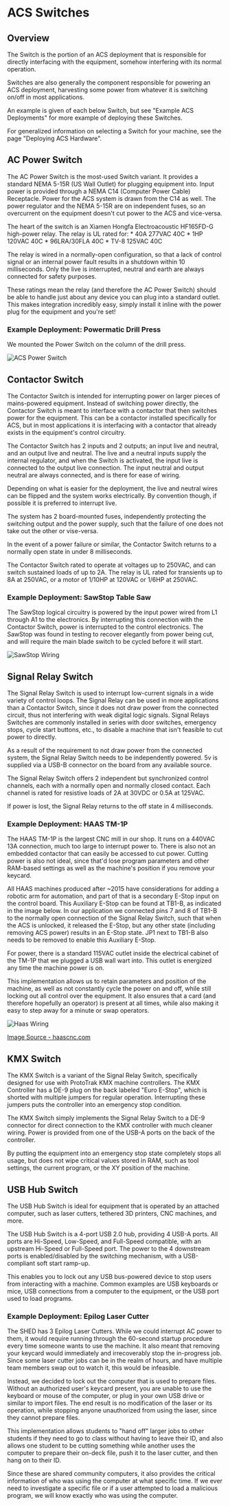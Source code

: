 # ACS Switches

## Overview

The Switch is the portion of an ACS deployment that is responsible for directly interfacing with the equipment, somehow interfering with its normal operation.

Switches are also generally the component responsible for powering an ACS deployment, harvesting some power from whatever it is switching on/off in most applications.

An example is given of each below Switch, but see "Example ACS Deployments" for more example of deploying these Switches.

For generalized information on selecting a Switch for your machine, see the page "Deploying ACS Hardware".

## AC Power Switch

The AC Power Switch is the most-used Switch variant. It provides a standard NEMA 5-15R (US Wall Outlet) for plugging equipment into. Input power is provided through a NEMA C14 (Computer Power Cable) Receptacle. Power for the ACS system is drawn from the C14 as well. The power regulator and the NEMA 5-15R are on independent fuses, so an overcurrent on the equipment doesn't cut power to the ACS and vice-versa. 

The heart of the switch is an Xiamen Hongfa Electroacoustic HF165FD-G high-power relay. The relay is UL rated for:
    * 40A 277VAC 40C
    * 1HP 120VAC 40C
    * 96LRA/30FLA 40C
    * TV-8 125VAC 40C

The relay is wired in a normally-open configuration, so that a lack of control signal or an internal power fault results in a shutdown within 10 milliseconds. Only the live is interrupted, neutral and earth are always connected for safety purposes. 

These ratings mean the relay (and therefore the AC Power Switch) should be able to handle just about any device you can plug into a standard outlet. This makes integration incredibly easy, simply install it inline with the power plug for the equipment and you're set!

### Example Deployment: Powermatic Drill Press

We mounted the Power Switch on the column of the drill press.

![ACS Power Switch](assets/acs%20power%20switch.jpg)

## Contactor Switch

The Contactor Switch is intended for interrupting power on larger pieces of mains-powered equipment. Instead of switching power directly, the Contactor Switch is meant to interface with a contactor that then switches power for the equipment. This can be a contactor installed specifically for ACS, but in most applications it is interfacing with a contactor that already exists in the equipment's control circuitry.

The Contactor Switch has 2 inputs and 2 outputs; an input live and neutral, and an output live and neutral. The live and a neutral inputs supply the internal regulator, and when the Switch is activated, the input live is connected to the output live connection. The input neutral and output neutral are always connected, and is there for ease of wiring.

Depending on what is easier for the deployment, the live and neutral wires can be flipped and the system works electrically. By convention though, if possible it is preferred to interrupt live. 

The system has 2 board-mounted fuses, independently protecting the switching output and the power supply, such that the failure of one does not take out the other or vise-versa. 

In the event of a power failure or similar, the Contactor Switch returns to a normally open state in under 8 milliseconds.

The Contactor Switch rated to operate at voltages up to 250VAC, and can switch sustained loads of up to 2A. The relay is UL rated for transients up to 8A at 250VAC, or a motor of 1/10HP at 120VAC or 1/6HP at 250VAC.

### Example Deployment: SawStop Table Saw

The SawStop logical circuitry is powered by the input power wired from L1 through A1 to the electronics. By interrupting this connection with the Contactor Switch, power is interrupted to the control electronics. The SawStop was found in testing to recover elegantly from power being cut, and will require the main blade switch to be cycled before it will start.

![SawStop Wiring](assets/acs%20sawstop%20wiring.png)

## Signal Relay Switch

The Signal Relay Switch is used to interrupt low-current signals in a wide variety of control loops. The Signal Relay can be used in more applications than a Contactor Switch, since it does not draw power from the connected circuit, thus not interfering with weak digital logic signals. Signal Relays Switches are commonly installed in series with door switches, emergency stops, cycle start buttons, etc., to disable a machine that isn't feasible to cut power to directly. 

As a result of the requirement to not draw power from the connected system, the Signal Relay Switch needs to be independently powered. 5v is supplied via a USB-B connector on the board from any available source. 

The Signal Relay Switch offers 2 independent but synchronized control channels, each with a normally open and normally closed contact. Each channel is rated for resistive loads of 2A at 30VDC or 0.5A at 125VAC.

If power is lost, the Signal Relay returns to the off state in 4 milliseconds.

### Example Deployment: HAAS TM-1P

The HAAS TM-1P is the largest CNC mill in our shop. It runs on a 440VAC 13A connection, much too large to interrupt power to. There is also not an embedded contactor that can easily be accessed to cut power. Cutting power is also not ideal, since that'd lose program parameters and other RAM-based settings as well as the machine's position if you remove your keycard. 

All HAAS machines produced after ~2015 have considerations for adding a robotic arm for automation, and part of that is a secondary E-Stop input on the control board. This Auxiliary E-Stop can be found at TB1-B, as indicated in the image below. In our application we connected pins 7 and 8 of TB1-B to the normally open connection of the Signal Relay Switch, such that when the ACS is unlocked, it released the E-Stop, but any other state (including removing ACS power) results in an E-Stop state. JP1 next to TB1-B also needs to be removed to enable this Auxiliary E-Stop.

For power, there is a standard 115VAC outlet inside the electrical cabinet of the TM-1P that we plugged a USB wall wart into. This outlet is energized any time the machine power is on. 

This implementation allows us to retain parameters and position of the machine, as well as not constantly cycle the power on and off, while still locking out all control over the equipment. It also ensures that a card (and therefore hopefully an operator) is present at all times, while also making it easy to step away for a minute or swap operators. 

![Haas Wiring](assets/acs%20haas%20wiring.webp)

[Image Source - haascnc.com](https://www.haascnc.com/service/troubleshooting-and-how-to/reference-documents/robot-integration-aid---ngc.html)

## KMX Switch

The KMX Switch is a variant of the Signal Relay Switch, specifically designed for use with ProtoTrak KMX machine controllers. The KMX Controller has a DE-9 plug on the back labeled "Euro E-Stop", which is shorted with multiple jumpers for regular operation. Interrupting these jumpers puts the controller into an emergency stop condition.

The KMX Switch simply implements the Signal Relay Switch to a DE-9 connector for direct connection to the KMX controller with much cleaner wiring. Power is provided from one of the USB-A ports on the back of the controller.

By putting the equipment into an emergency stop state completely stops all usage, but does not wipe critical values stored in RAM, such as tool settings, the current program, or the XY position of the machine. 

## USB Hub Switch

The USB Hub Switch is ideal for equipment that is operated by an attached computer, such as laser cutters, tethered 3D printers, CNC machines, and more.

The USB Hub Switch is a 4-port USB 2.0 hub, providing 4 USB-A ports. All ports are Hi-Speed, Low-Speed, and Full-Speed compatible, with an upstream Hi-Speed or Full-Speed port. The power to the 4 downstream ports is enabled/disabled by the switching mechanism, with a USB-compliant soft start ramp-up. 

This enables you to lock out any USB bus-powered device to stop users from interacting with a machine. Common examples are USB keyboards or mice, USB connections from a computer to the equipment, or the USB port used to load programs. 

### Example Deployment: Epilog Laser Cutter

The SHED has 3 Epilog Laser Cutters. While we could interrupt AC power to them, it would require running through the 60-second startup procedure every time someone wants to use the machine. It also meant that removing your keycard would immediately and irrecoverably stop the in-progress job. Since some laser cutter jobs can be in the realm of hours, and have multiple team members swap out to watch it, this would be infeasible. 

Instead, we decided to lock out the computer that is used to prepare files. Without an authorized user's keycard present, you are unable to use the keyboard or mouse of the computer, or plug in your own USB drive or similar to import files. The end result is no modification of the laser or its operation, while stopping anyone unauthorized from using the laser, since they cannot prepare files.

This implementation allows students to "hand off" larger jobs to other students if they need to go to class without having to leave their ID, and also allows one student to be cutting something while another uses the computer to prepare their on-deck file, push it to the laser cutter, and then hang on to their ID.

Since these are shared community computers, it also provides the critical information of who was using the computer at what specific time. If we ever need to investigate a specific file or if a user attempted to load a malicious program, we will know exactly who was using the computer. 
